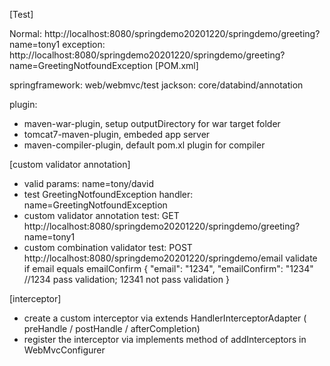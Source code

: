 [Test]

Normal: http://localhost:8080/springdemo20201220/springdemo/greeting?name=tony1
exception: http://localhost:8080/springdemo20201220/springdemo/greeting?name=GreetingNotfoundException
[POM.xml]

springframework: web/webmvc/test 
jackson: core/databind/annotation

plugin: 
  - maven-war-plugin, setup outputDirectory for war target folder
  - tomcat7-maven-plugin, embeded app server
  - maven-compiler-plugin, default pom.xl plugin for compiler

[custom validator annotation]
  - valid params: name=tony/david
  - test GreetingNotfoundException handler: name=GreetingNotfoundException
  - custom validator annotation test: GET http://localhost:8080/springdemo20201220/springdemo/greeting?name=tony1
  - custom combination validator test: POST http://localhost:8080/springdemo20201220/springdemo/email
    validate if email equals emailConfirm 
    {
        "email": "1234",
        "emailConfirm": "1234" //1234 pass validation; 12341 not pass validation
    }
    
[interceptor]
  - create a custom interceptor via extends HandlerInterceptorAdapter ( preHandle / postHandle / afterCompletion)
  - register the interceptor via implements method of addInterceptors in WebMvcConfigurer
 